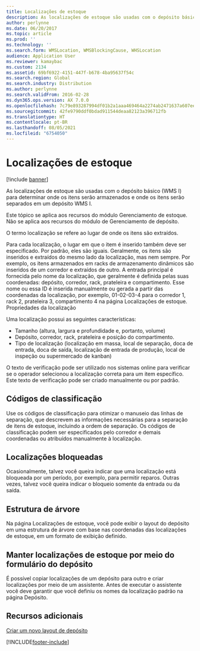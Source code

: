 ```yaml
---
title: Localizações de estoque
description: As localizações de estoque são usadas com o depósito básico (WMS I) para determinar onde os itens serão armazenados e onde os itens serão separados em um depósito WMS I.
author: perlynne
ms.date: 06/20/2017
ms.topic: article
ms.prod: ''
ms.technology: ''
ms.search.form: WMSLocation, WMSBlockingCause, WHSLocation
audience: Application User
ms.reviewer: kamaybac
ms.custom: 2134
ms.assetid: 69bf6922-4151-447f-b678-4ba95637f54c
ms.search.region: Global
ms.search.industry: Distribution
ms.author: perlynne
ms.search.validFrom: 2016-02-28
ms.dyn365.ops.version: AX 7.0.0
ms.openlocfilehash: 7c79e893287994df01b2a1aaa469464a2274ab2471637a607ee72110b5e50fef
ms.sourcegitcommit: 42fe9790ddf0bdad911544deaa82123a396712fb
ms.translationtype: HT
ms.contentlocale: pt-BR
ms.lasthandoff: 08/05/2021
ms.locfileid: "6754050"
---
```

# <a name="inventory-locations"></a>Localizações de estoque

[!include [banner](../includes/banner.md)]

As localizações de estoque são usadas com o depósito básico (WMS I) para determinar onde os itens serão armazenados e onde os itens serão separados em um depósito WMS I.

Este tópico se aplica aos recursos do módulo Gerenciamento de estoque. Não se aplica aos recursos do módulo de Gerenciamento de depósito.

O termo localização se refere ao lugar de onde os itens são extraídos.

Para cada localização, o lugar em que o item é inserido também deve ser especificado. Por padrão, eles são iguais. Geralmente, os itens são inseridos e extraídos do mesmo lado da localização, mas nem sempre. Por exemplo, os itens armazenados em racks de armazenamento dinâmicos são inseridos de um corredor e extraídos de outro. A entrada principal é fornecida pelo nome da localização, que geralmente é definida pelas suas coordenadas: depósito, corredor, rack, prateleira e compartimento. Esse nome ou essa ID é inserida manualmente ou gerada a partir das coordenadas da localização, por exemplo, 01-02-03-4 para o corredor 1, rack 2, prateleira 3, compartimento 4 na página Localizações de estoque.
Propriedades da localização

Uma localização possui as seguintes características:
-   Tamanho (altura, largura e profundidade e, portanto, volume)
-   Depósito, corredor, rack, prateleira e posição do compartimento.
-   Tipo de localização (localização em massa, local de separação, doca de entrada, doca de saída, localização de entrada de produção, local de inspeção ou supermercado de kanban)

O texto de verificação pode ser utilizado nos sistemas online para verificar se o operador selecionou a localização correta para um item específico. Este texto de verificação pode ser criado manualmente ou por padrão.

## <a name="sort-codes"></a>Códigos de classificação
Use os códigos de classificação para otimizar o manuseio das linhas de separação, que descrevem as informações necessárias para a separação de itens de estoque, incluindo a ordem de separação. Os códigos de classificação podem ser especificados pelo corredor e demais coordenadas ou atribuídos manualmente à localização.

## <a name="blocked-locations"></a>Localizações bloqueadas
Ocasionalmente, talvez você queira indicar que uma localização está bloqueada por um período, por exemplo, para permitir reparos. Outras vezes, talvez você queira indicar o bloqueio somente da entrada ou da saída.

## <a name="tree-structure"></a>Estrutura de árvore

Na página Localizações de estoque, você pode exibir o layout do depósito em uma estrutura de árvore com base nas coordenadas das localizações de estoque, em um formato de exibição definido.

## <a name="maintain-inventory-locations-via-the-warehouse-form"></a>Manter localizações de estoque por meio do formulário do depósito

É possível copiar localizações de um depósito para outro e criar localizações por meio de um assistente. Antes de executar o assistente você deve garantir que você definiu os nomes da localização padrão na página Depósito.



## <a name="additional-resources"></a>Recursos adicionais

[Criar um novo layout de depósito](tasks/create-new-warehouse-layout.md)


[!INCLUDE[footer-include](../../includes/footer-banner.md)]